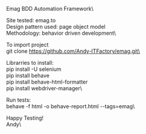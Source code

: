 Emag BDD Automation Framework\

Site tested: emag.to\
Design pattern used: page object model\
Methodology: behavior driven development\

To import project\
git clone https://github.com/Andy-ITFactory/emag.git\

Librarries to install:\
pip install -U selenium\
pip install behave\
pip install behave-html-formatter\
pip install webdriver-manager\

Run tests:\
behave -f html -o behave-report.html --tags=emag\

Happy Testing!\
Andy\